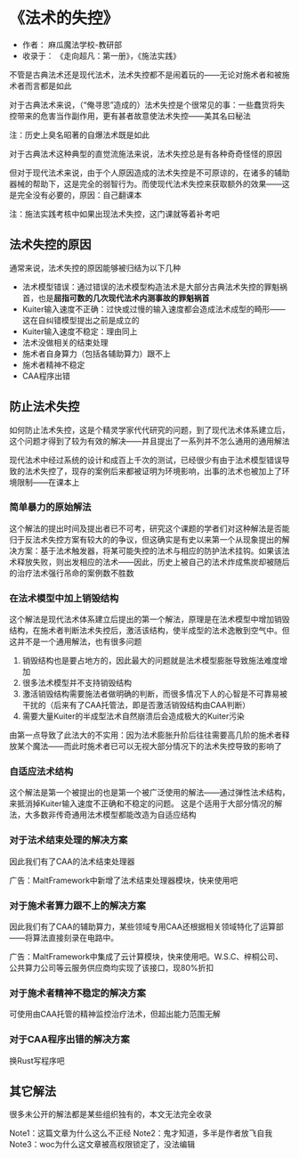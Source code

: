 # 《法术的失控》

<!--恭喜你发现了这个彩蛋-->

- 作者： 麻瓜魔法学校-教研部<!--刘冬（氡）临（凝）-->
- 收录于： 《走向超凡：第一册》，《施法实践》

不管是古典法术还是现代法术，法术失控都不是闹着玩的——无论对施术者和被施术者而言都是如此

对于古典法术来说，（“俺寻思”造成的）法术失控是个很常见的事：一些蠢货将失控带来的危害当作副作用，更有甚者故意使法术失控——美其名曰秘法

注：历史上臭名昭著的自爆法术既是如此

对于古典法术这种典型的直觉流<!--绿皮-->施法来说，法术失控总是有各种奇奇怪怪的原因

但对于现代法术来说，由于个人原因造成的法术失控是不可原谅的，在诸多的辅助器械的帮助下，这是完全的弱智行为。而使现代法术失控来获取额外的效果——这是完全没有必要的，原因：自己翻课本

注：施法实践考核中如果出现法术失控，这门课就等着补考吧

## 法术失控的原因

通常来说，法术失控的原因能够被归结为以下几种

- 法术模型错误：通过错误的法术模型构造法术是大部分古典法术失控的罪魁祸首，也是**屈指可数的几次现代法术内测事故的罪魁祸首**
- Kuiter输入速度不正确：过快或过慢的输入速度都会造成法术成型的畸形——这在自纠错模型提出之前是成立的
- Kuiter输入速度不稳定：理由同上
- 法术没做相关的结束处理
- 施术者自身算力（包括各辅助算力）跟不上
- 施术者精神不稳定
- CAA程序出错

## 防止法术失控

如何防止法术失控，这是个精灵学家代代研究的问题，到了现代法术体系建立后，这个问题才得到了较为有效的解决——并且提出了一系列并不怎么通用的通用解法

现代法术中经过系统的设计和成百上千次的测试，已经很少有由于法术模型错误导致的法术失控了，现存的案例后来都被证明为环境影响，出事的法术也被加上了环境限制——在课本上

### 简单暴力的原始解法

这个解法的提出时间及提出者已不可考，研究这个课题的学者们对这种解法是否能归于反法术失控方案有较大的的争议，但这确实是有史以来第一个从现象提出的解决方案：基于法术触发器，将某可能失控的法术与相应的防护法术挂钩。如果该法术释放失败，则出发相应的法术——因此，历史上被自己的法术炸成焦炭却被随后的治疗法术强行吊命的案例数不胜数

### 在法术模型中加上销毁结构

这个解法是现代法术体系建立后提出的第一个解法，原理是在法术模型中增加销毁结构，在施术者判断法术失控后，激活该结构，使半成型的法术逸散到空气中。但这并不是一个通用解法，也有很多问题

1. 销毁结构也是要占地方的，因此最大的问题就是法术模型膨胀导致施法难度增加
2. 很多法术模型并不支持销毁结构
3. 激活销毁结构需要施法者做明确的判断，而很多情况下人的心智是不可靠易被干扰的（后来有了CAA托管法，即是否激活销毁结构由CAA判断）
4. 需要大量Kuiter的半成型法术自然崩溃后会造成极大的Kuiter污染

由第一点导致了此法大的不实用：因为法术膨胀升阶后往往需要高几阶的施术者释放某个魔法——而此时施术者已可以无视大部分情况下的法术失控导致的影响了

### 自适应法术结构

这个解法是第一个被提出的也是第一个被广泛使用的解法——通过弹性法术结构，来抵消掉Kuiter输入速度不正确和不稳定的问题。
这是个适用于大部分情况的解法，大多数非传奇通用法术模型都能改造为自适应结构

### 对于法术结束处理的解决方案

因此我们有了CAA的法术结束处理器

广告：MaltFramework中新增了法术结束处理器模块，快来使用吧

### 对于施术者算力跟不上的解决方案

因此我们有了CAA的辅助算力，某些领域专用CAA还根据相关领域特化了运算部——将算法直接刻录在电路中。

广告：MaltFramework中集成了云计算模块，快来使用吧。W.S.C、梓桐公司、公共算力公司等云服务供应商均实现了该接口，现80%折扣

### 对于施术者精神不稳定的解决方案

可使用由CAA托管的精神监控治疗法术，但超出能力范围无解

### 对于CAA程序出错的解决方案

换Rust写程序吧

## 其它解法

很多未公开的解法都是某些组织独有的，本文无法完全收录<!--其实是我还没想好-->

Note1：这篇文章为什么这么不正经
Note2：鬼才知道，多半是作者放飞自我
Note3：woc为什么这文章被高权限锁定了，没法编辑